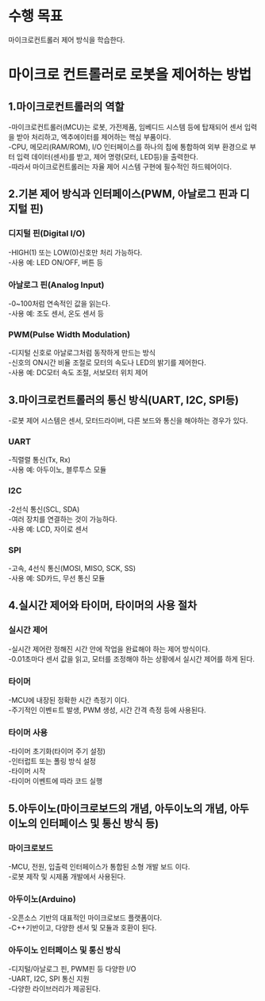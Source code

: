 # 수행 목표
마이크로컨트롤러 제어 방식을 학습한다.

# 마이크로 컨트롤러로 로봇을 제어하는 방법
## 1.마이크로컨트롤러의 역할
-마이크로컨트롤러(MCU)는 로봇, 가전제품, 임베디드 시스템 등에 탑재되어 센서 입력을 받아 처리하고, 엑추에이터를 제어하는 핵심 부품이다.  
-CPU, 메모리(RAM/ROM), I/O 인터페이스를 하나의 칩에 통합하여 외부 환경으로 부터 입력 데이터(센서)를 받고, 제어 명령(모터, LED등)을 출력한다.  
-따라서 마이크로컨트롤러는 자율 제어 시스템 구현에 필수적인 하드웨어이다.  

## 2.기본 제어 방식과 인터페이스(PWM, 아날로그 핀과 디지털 핀)
### 디지털 핀(Digital I/O)
-HIGH(1) 또는 LOW(0)신호만 처리 가능하다.  
-사용 예: LED ON/OFF, 버튼 등  
### 아날로그 핀(Analog Input)
-0~100처럼 연속적인 값을 읽는다.  
-사용 예: 조도 센서, 온도 센서 등  
### PWM(Pulse Width Modulation)
-디지털 신호로 아날로그처럼 동작하게 만드는 방식  
-신호의 ON시간 비율 조절로 모터의 속도나 LED의 밝기를 제어한다.  
-사용 예: DC모터 속도 조절, 서보모터 위치 제어  

## 3.마이크로컨트롤러의 통신 방식(UART, I2C, SPI등)
-로봇 제어 시스템은 센서, 모터드라이버, 다른 보드와 통신을 해야하는 경우가 있다.  
### UART
-직렬렬 통신(Tx, Rx)  
-사용 예: 아두이노, 블루투스 모듈  
### I2C
-2선식 통신(SCL, SDA)  
-여러 장치를 연결하는 것이 가능하다.  
-사용 예: LCD, 자이로 센서  
### SPI
-고속, 4선식 통신(MOSI, MISO, SCK, SS)  
-사용 예: SD카드, 무선 통신 모듈  

## 4.실시간 제어와 타이머, 타이머의 사용 절차
### 실시간 제어
-실시간 제어란 정해진 시간 안에 작업을 완료해야 하는 제어 방식이다.  
-0.01초마다 센서 값을 읽고, 모터를 조정해야 하는 상황에서 실시간 제어를 하게 된다.  
### 타이머
-MCU에 내장된 정확한 시간 측정기 이다.  
-주기적인 이벤ㅌ트 발생, PWM 생성, 시간 간격 측정 등에 사용된다.  
### 타이머 사용
-타이머 초기화(타이머 주기 설정)  
-인터럽트 또는 폴링 방식 설정  
-타이머 시작  
-타이머 이벤트에 따라 코드 실행  

## 5.아두이노(마이크로보드의 개념, 아두이노의 개념, 아두이노의 인터페이스 및 통신 방식 등)
### 마이크로보드
-MCU, 전원, 입출력 인터페이스가 통합된 소형 개발 보드 이다.  
-로봇 제작 및 시제품 개발에서 사용된다.  
### 아두이노(Arduino)
-오픈소스 기반의 대표적인 마이크로보드 플랫폼이다.  
-C++기반이고, 다양한 센서 및 모듈과 호환이 된다.  
### 아두이노 인터페이스 및 통신 방식
-디지털/아날로그 핀, PWM핀 등 다양한 I/O  
-UART, I2C, SPI 통신 지원  
-다양한 라이브러리가 제공된다.  

